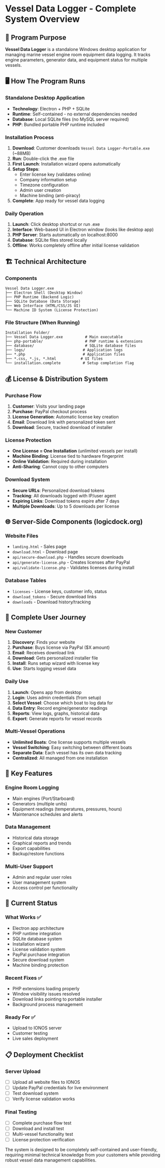 # Vessel Data Logger - Complete System Overview

## 🚢 Program Purpose
**Vessel Data Logger** is a standalone Windows desktop application for managing marine vessel engine room equipment data logging. It tracks engine parameters, generator data, and equipment status for multiple vessels.

## 🖥️ How The Program Runs

### **Standalone Desktop Application**
- **Technology**: Electron + PHP + SQLite
- **Runtime**: Self-contained - no external dependencies needed
- **Database**: Local SQLite files (no MySQL server required)
- **PHP**: Bundled portable PHP runtime included

### **Installation Process**
1. **Download**: Customer downloads `Vessel Data Logger-Portable.exe` (~88MB)
2. **Run**: Double-click the .exe file
3. **First Launch**: Installation wizard opens automatically
4. **Setup Steps**:
   - Enter license key (validates online)
   - Company information setup
   - Timezone configuration  
   - Admin user creation
   - Machine binding (anti-piracy)
5. **Complete**: App ready for vessel data logging

### **Daily Operation**
1. **Launch**: Click desktop shortcut or run .exe
2. **Interface**: Web-based UI in Electron window (looks like desktop app)
3. **PHP Server**: Starts automatically on localhost:8000
4. **Database**: SQLite files stored locally
5. **Offline**: Works completely offline after initial license validation

## 🏗️ Technical Architecture

### **Components**
```
Vessel Data Logger.exe
├── Electron Shell (Desktop Window)
├── PHP Runtime (Backend Logic)  
├── SQLite Database (Data Storage)
├── Web Interface (HTML/CSS/JS UI)
└── Machine ID System (License Protection)
```

### **File Structure (When Running)**
```
Installation Folder/
├── Vessel Data Logger.exe          # Main executable
├── php-portable/                   # PHP runtime & extensions
├── database/                       # SQLite database files
├── logs/                          # Application logs
├── *.php                          # Application files
├── *.css, *.js, *.html           # UI files
└── installation.complete          # Setup completion flag
```

## 💰 License & Distribution System

### **Purchase Flow**
1. **Customer**: Visits your landing page
2. **Purchase**: PayPal checkout process
3. **License Generation**: Automatic license key creation
4. **Email**: Download link with personalized token sent
5. **Download**: Secure, tracked download of installer

### **License Protection**
- **One License = One Installation** (unlimited vessels per install)
- **Machine Binding**: License tied to hardware fingerprint
- **Online Validation**: Required during installation
- **Anti-Sharing**: Cannot copy to other computers

### **Download System**
- **Secure URLs**: Personalized download tokens
- **Tracking**: All downloads logged with IP/user agent
- **Expiring Links**: Download tokens expire after 7 days
- **Multiple Downloads**: Up to 5 downloads per license

## 🌐 Server-Side Components (logicdock.org)

### **Website Files**
- `landing.html` - Sales page
- `download.html` - Download page
- `api/secure-download.php` - Handles secure downloads
- `api/generate-license.php` - Creates licenses after PayPal
- `api/validate-license.php` - Validates licenses during install

### **Database Tables**
- `licenses` - License keys, customer info, status
- `download_tokens` - Secure download links
- `downloads` - Download history/tracking

## 🔄 Complete User Journey

### **New Customer**
1. **Discovery**: Finds your website
2. **Purchase**: Buys license via PayPal ($X amount)
3. **Email**: Receives download link
4. **Download**: Gets personalized installer file
5. **Install**: Runs setup wizard with license key
6. **Use**: Starts logging vessel data

### **Daily Use**
1. **Launch**: Opens app from desktop
2. **Login**: Uses admin credentials (from setup)
3. **Select Vessel**: Choose which boat to log data for
4. **Data Entry**: Record engine/generator readings
5. **Reports**: View logs, graphs, historical data
6. **Export**: Generate reports for vessel records

### **Multi-Vessel Operations**
- **Unlimited Boats**: One license supports multiple vessels
- **Vessel Switching**: Easy switching between different boats
- **Separate Data**: Each vessel has its own data tracking
- **Centralized**: All managed from one installation

## 🔧 Key Features

### **Engine Room Logging**
- Main engines (Port/Starboard)
- Generators (multiple units)
- Equipment readings (temperatures, pressures, hours)
- Maintenance schedules and alerts

### **Data Management**
- Historical data storage
- Graphical reports and trends
- Export capabilities
- Backup/restore functions

### **Multi-User Support**
- Admin and regular user roles
- User management system
- Access control per functionality

## 🚨 Current Status

### **What Works** ✅
- Electron app architecture
- PHP runtime integration
- SQLite database system
- Installation wizard
- License validation system
- PayPal purchase integration
- Secure download system
- Machine binding protection

### **Recent Fixes** ✅
- PHP extensions loading properly
- Window visibility issues resolved
- Download links pointing to portable installer
- Background process management

### **Ready For** ✅
- Upload to IONOS server
- Customer testing
- Live sales deployment

## 📋 Deployment Checklist

### **Server Upload**
- [ ] Upload all website files to IONOS
- [ ] Update PayPal credentials for live environment
- [ ] Test download system
- [ ] Verify license validation works

### **Final Testing**
- [ ] Complete purchase flow test
- [ ] Download and install test
- [ ] Multi-vessel functionality test
- [ ] License protection verification

The system is designed to be completely self-contained and user-friendly, requiring minimal technical knowledge from your customers while providing robust vessel data management capabilities.
